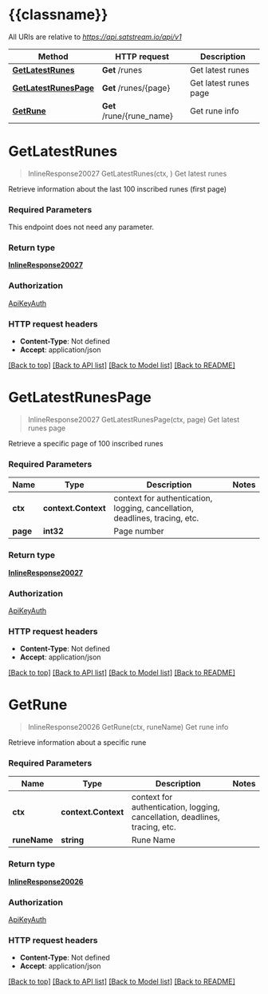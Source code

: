 # {{classname}}

All URIs are relative to *https://api.satstream.io/api/v1*

Method | HTTP request | Description
------------- | ------------- | -------------
[**GetLatestRunes**](RunesApi.md#GetLatestRunes) | **Get** /runes | Get latest runes
[**GetLatestRunesPage**](RunesApi.md#GetLatestRunesPage) | **Get** /runes/{page} | Get latest runes page
[**GetRune**](RunesApi.md#GetRune) | **Get** /rune/{rune_name} | Get rune info

# **GetLatestRunes**
> InlineResponse20027 GetLatestRunes(ctx, )
Get latest runes

Retrieve information about the last 100 inscribed runes (first page)

### Required Parameters
This endpoint does not need any parameter.

### Return type

[**InlineResponse20027**](inline_response_200_27.md)

### Authorization

[ApiKeyAuth](../README.md#ApiKeyAuth)

### HTTP request headers

 - **Content-Type**: Not defined
 - **Accept**: application/json

[[Back to top]](#) [[Back to API list]](../README.md#documentation-for-api-endpoints) [[Back to Model list]](../README.md#documentation-for-models) [[Back to README]](../README.md)

# **GetLatestRunesPage**
> InlineResponse20027 GetLatestRunesPage(ctx, page)
Get latest runes page

Retrieve a specific page of 100 inscribed runes

### Required Parameters

Name | Type | Description  | Notes
------------- | ------------- | ------------- | -------------
 **ctx** | **context.Context** | context for authentication, logging, cancellation, deadlines, tracing, etc.
  **page** | **int32**| Page number | 

### Return type

[**InlineResponse20027**](inline_response_200_27.md)

### Authorization

[ApiKeyAuth](../README.md#ApiKeyAuth)

### HTTP request headers

 - **Content-Type**: Not defined
 - **Accept**: application/json

[[Back to top]](#) [[Back to API list]](../README.md#documentation-for-api-endpoints) [[Back to Model list]](../README.md#documentation-for-models) [[Back to README]](../README.md)

# **GetRune**
> InlineResponse20026 GetRune(ctx, runeName)
Get rune info

Retrieve information about a specific rune

### Required Parameters

Name | Type | Description  | Notes
------------- | ------------- | ------------- | -------------
 **ctx** | **context.Context** | context for authentication, logging, cancellation, deadlines, tracing, etc.
  **runeName** | **string**| Rune Name | 

### Return type

[**InlineResponse20026**](inline_response_200_26.md)

### Authorization

[ApiKeyAuth](../README.md#ApiKeyAuth)

### HTTP request headers

 - **Content-Type**: Not defined
 - **Accept**: application/json

[[Back to top]](#) [[Back to API list]](../README.md#documentation-for-api-endpoints) [[Back to Model list]](../README.md#documentation-for-models) [[Back to README]](../README.md)

